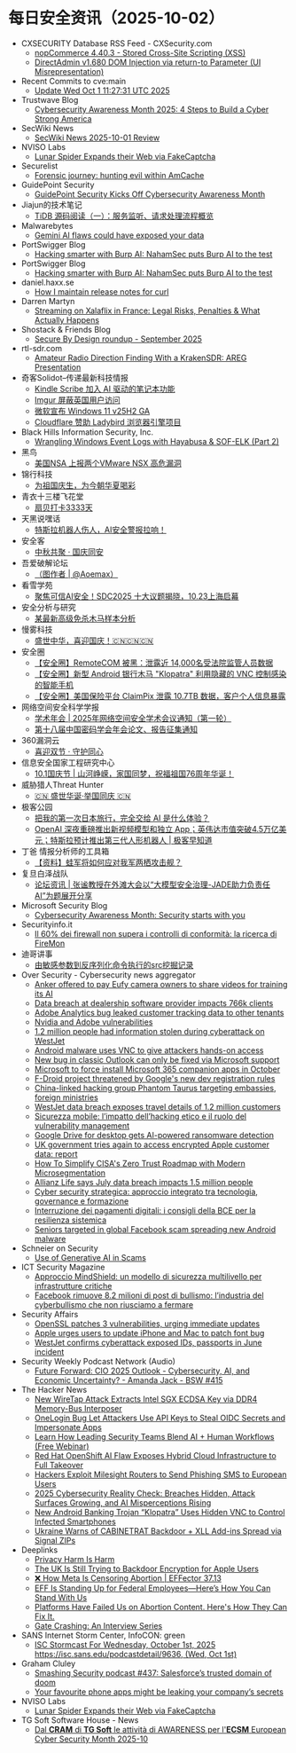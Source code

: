 # 每日安全资讯（2025-10-02）

- CXSECURITY Database RSS Feed - CXSecurity.com
  - [nopCommerce 4.40.3 - Stored Cross-Site Scripting (XSS)](https://cxsecurity.com/issue/WLB-2025100002)
  - [DirectAdmin v1.680 DOM Injection via return-to Parameter (UI Misrepresentation)](https://cxsecurity.com/issue/WLB-2025100001)
- Recent Commits to cve:main
  - [Update Wed Oct  1 11:27:31 UTC 2025](https://github.com/trickest/cve/commit/48175a998f8b4a1de4841b7c0abd18907391084b)
- Trustwave Blog
  - [Cybersecurity Awareness Month 2025: 4 Steps to Build a Cyber Strong America](https://www.trustwave.com/en-us/resources/blogs/trustwave-blog/cybersecurity-awareness-month-2025-4-steps-to-build-a-cyber-strong-america/)
- SecWiki News
  - [SecWiki News 2025-10-01 Review](http://www.sec-wiki.com/?2025-10-01)
- NVISO Labs
  - [Lunar Spider Expands their Web via FakeCaptcha](https://blog.nviso.eu/2025/10/01/lunar-spider-expands-their-web-via-fakecaptcha/)
- Securelist
  - [Forensic journey: hunting evil within AmCache](https://securelist.com/amcache-forensic-artifact/117622/)
- GuidePoint Security
  - [GuidePoint Security Kicks Off Cybersecurity Awareness Month](https://www.guidepointsecurity.com/blog/cybersecurity-awareness-month-steps-to-stay-safe-online/)
- Jiajun的技术笔记
  - [TiDB 源码阅读（一）：服务监听、请求处理流程概览](https://jiajunhuang.com/articles/2025_10_01-tidb_source_code.md.html)
- Malwarebytes
  - [Gemini AI flaws could have exposed your data](https://www.malwarebytes.com/blog/news/2025/10/gemini-ai-flaws-could-have-exposed-your-data)
- PortSwigger Blog
  - [Hacking smarter with Burp AI: NahamSec puts Burp AI to the test](https://portswigger.net/blog/hacking-smarter-with-burp-ai-nahamsec-puts-burp-ai-to-the-test)
- PortSwigger Blog
  - [Hacking smarter with Burp AI: NahamSec puts Burp AI to the test](https://portswigger.net/blog/hacking-smarter-with-burp-ai-nahamsec-puts-burp-ai-to-the-test)
- daniel.haxx.se
  - [How I maintain release notes for curl](https://daniel.haxx.se/blog/2025/10/01/how-i-maintain-release-notes-for-curl/)
- Darren Martyn
  - [Streaming on Xalaflix in France: Legal Risks, Penalties & What Actually Happens](https://darrenmartyn.ie/2025/10/01/streaming-on-xalaflix-in-france-legal-risks-penalties-what-actually-happens/)
- Shostack & Friends Blog
  - [Secure By Design roundup - September 2025](https://shostack.org/blog/appsec-roundup-sept-2025/)
- rtl-sdr.com
  - [Amateur Radio Direction Finding With a KrakenSDR: AREG Presentation](https://www.rtl-sdr.com/amateur-radio-direction-finding-with-a-krakensdr-areg-presentation/)
- 奇客Solidot–传递最新科技情报
  - [Kindle Scribe 加入 AI 驱动的笔记本功能](https://www.solidot.org/story?sid=82465)
  - [Imgur 屏蔽英国用户访问](https://www.solidot.org/story?sid=82464)
  - [微软宣布 Windows 11 v25H2 GA](https://www.solidot.org/story?sid=82463)
  - [Cloudflare 赞助 Ladybird 浏览器引擎项目](https://www.solidot.org/story?sid=82462)
- Black Hills Information Security, Inc.
  - [Wrangling Windows Event Logs with Hayabusa & SOF-ELK (Part 2)](https://www.blackhillsinfosec.com/wrangling-windows-event-logs-with-hayabusa-sof-elk-part-2/)
- 黑鸟
  - [美国NSA 上报两个VMware NSX 高危漏洞](https://mp.weixin.qq.com/s?__biz=MzAxOTM1MDQ1NA==&mid=2451182861&idx=1&sn=84cc86a44ee610080fb7bc7811cbb0de)
- 锦行科技
  - [为祖国庆生，为今朝华夏喝彩](https://mp.weixin.qq.com/s?__biz=MzIxNTQxMjQyNg==&mid=2247494412&idx=1&sn=27f233b77bafb4485ac90f1a4acfa6b6)
- 青衣十三楼飞花堂
  - [扇贝打卡3333天](https://mp.weixin.qq.com/s?__biz=MzUzMjQyMDE3Ng==&mid=2247488660&idx=1&sn=747ea1201fb5a1fcc07b373836c161b4)
- 天黑说嘿话
  - [特斯拉机器人伤人，AI安全警报拉响！](https://mp.weixin.qq.com/s?__biz=MzI5NTQ5MTAzMA==&mid=2247484687&idx=1&sn=d1fc3ea1f2781aa4f83b57d8f6194f86)
- 安全客
  - [中秋共聚 · 国庆同安](https://mp.weixin.qq.com/s?__biz=MzA5ODA0NDE2MA==&mid=2649789115&idx=1&sn=2ad2c4684d4952ab1f9d135724381a91)
- 吾爱破解论坛
  - [（图作者 | @Aoemax）](https://mp.weixin.qq.com/s?__biz=MjM5Mjc3MDM2Mw==&mid=2651143104&idx=1&sn=3ac9dd07a51ae78388546c82d5605be5)
- 看雪学苑
  - [聚焦可信AI安全！SDC2025 十大议题揭晓，10.23上海启幕](https://mp.weixin.qq.com/s?__biz=MjM5NTc2MDYxMw==&mid=2458601620&idx=1&sn=b0e9552a11163cc98433a8b64b3a432b)
- 安全分析与研究
  - [某最新高级免杀木马样本分析](https://mp.weixin.qq.com/s?__biz=MzA4ODEyODA3MQ==&mid=2247493502&idx=1&sn=b02a0941d97e79b1f3c8f99f98b53f0b)
- 慢雾科技
  - [盛世中华，喜迎国庆！🇨🇳🇨🇳🇨🇳](https://mp.weixin.qq.com/s?__biz=MzU4ODQ3NTM2OA==&mid=2247503437&idx=1&sn=d03f290947bf3386410d0608436f0883)
- 安全圈
  - [【安全圈】RemoteCOM 被黑：泄露近 14,000名受法院监管人员数据](https://mp.weixin.qq.com/s?__biz=MzIzMzE4NDU1OQ==&mid=2652071990&idx=2&sn=e5cce86c3a4ef4f2fdb1c09d775b7ef2)
  - [【安全圈】新型 Android 银行木马 "Klopatra" 利用隐藏的 VNC 控制感染的智能手机](https://mp.weixin.qq.com/s?__biz=MzIzMzE4NDU1OQ==&mid=2652071990&idx=3&sn=d6e91ead209debcf30202f32087ecb77)
  - [【安全圈】美国保险平台 ClaimPix 泄露 10.7TB 数据，客户个人信息暴露](https://mp.weixin.qq.com/s?__biz=MzIzMzE4NDU1OQ==&mid=2652071990&idx=4&sn=4464ac9c454134213302ab0a4dc44c44)
- 网络空间安全科学学报
  - [学术年会 | 2025年网络空间安全学术会议通知（第一轮）](https://mp.weixin.qq.com/s?__biz=MzI0NjU2NDMwNQ==&mid=2247505977&idx=1&sn=fe9c82349a3b78784712ed15f879b0ed)
  - [第十八届中国密码学会年会论文、报告征集通知](https://mp.weixin.qq.com/s?__biz=MzI0NjU2NDMwNQ==&mid=2247505977&idx=2&sn=d84dfd5f2c06ab04f8615794359f3a5a)
- 360漏洞云
  - [喜迎双节 · 守护同心](https://mp.weixin.qq.com/s?__biz=Mzg5MTc5Mzk2OA==&mid=2247503831&idx=1&sn=b1a4d35ac5a6f5ed193df6cf5965c570)
- 信息安全国家工程研究中心
  - [10.1国庆节 | 山河峥嵘，家国同梦，祝福祖国76周年华诞！](https://mp.weixin.qq.com/s?__biz=MzU5OTQ0NzY3Ng==&mid=2247501170&idx=1&sn=6cc9af4b158b78bbd5cd98bbda903049)
- 威胁猎人Threat Hunter
  - [🇨🇳 盛世华诞·举国同庆 🇨🇳](https://mp.weixin.qq.com/s?__biz=MzI3NDY3NDUxNg==&mid=2247501724&idx=1&sn=a0d40e39b62bf4bbaceeb71bcee8c4bc)
- 极客公园
  - [把我的第一次日本旅行，完全交给 AI 是什么体验？](https://mp.weixin.qq.com/s?__biz=MTMwNDMwODQ0MQ==&mid=2653087842&idx=1&sn=3e96a682a7fea637639cfae0b5a51087)
  - [OpenAI 深夜重磅推出新视频模型和独立 App；英伟达市值突破4.5万亿美元；特斯拉预计推出第三代人形机器人 | 极客早知道](https://mp.weixin.qq.com/s?__biz=MTMwNDMwODQ0MQ==&mid=2653087799&idx=1&sn=509512ea33cf8c14d75e6f8b79ecaa94)
- 丁爸 情报分析师的工具箱
  - [【资料】蛙军将如何应对我军两栖攻击舰？](https://mp.weixin.qq.com/s?__biz=MzI2MTE0NTE3Mw==&mid=2651152193&idx=1&sn=85c317268bdafeee4a73227a9f7d3eb6)
- 复旦白泽战队
  - [论坛资讯 | 张谧教授在外滩大会以“大模型安全治理-JADE助力负责任AI”为题展开分享](https://mp.weixin.qq.com/s?__biz=MzU4NzUxOTI0OQ==&mid=2247496049&idx=1&sn=07f7bcc328237f81a929b02ac79941b1)
- Microsoft Security Blog
  - [Cybersecurity Awareness Month: Security starts with you](https://www.microsoft.com/en-us/security/blog/2025/10/01/cybersecurity-awareness-month-security-starts-with-you/)
- Securityinfo.it
  - [Il 60% dei firewall non supera i controlli di conformità: la ricerca di FireMon](https://www.securityinfo.it/2025/10/01/il-60-dei-firewall-non-supera-i-controlli-di-conformita-la-ricerca-di-firemon/?utm_source=rss&utm_medium=rss&utm_campaign=il-60-dei-firewall-non-supera-i-controlli-di-conformita-la-ricerca-di-firemon)
- 迪哥讲事
  - [由敏感参数到反序列化命令执行的src挖掘记录](https://mp.weixin.qq.com/s?__biz=MzIzMTIzNTM0MA==&mid=2247498341&idx=1&sn=7f56c5286e8f4ec43df3c9e797a279b5)
- Over Security - Cybersecurity news aggregator
  - [Anker offered to pay Eufy camera owners to share videos for training its AI](https://techcrunch.com/2025/10/01/anker-offered-to-pay-eufy-camera-owners-to-share-videos-for-training-its-ai/)
  - [Data breach at dealership software provider impacts 766k clients](https://www.bleepingcomputer.com/news/security/data-breach-at-dealership-software-provider-impacts-766k-clients/)
  - [Adobe Analytics bug leaked customer tracking data to other tenants](https://www.bleepingcomputer.com/news/security/adobe-analytics-bug-leaked-customer-tracking-data-to-other-tenants/)
  - [Nvidia and Adobe vulnerabilities](https://blog.talosintelligence.com/nvidia-and-adobe-vulnerabilities/)
  - [1.2 million people had information stolen during cyberattack on WestJet](https://therecord.media/westjet-data-breach-disclosures)
  - [Android malware uses VNC to give attackers hands-on access](https://www.bleepingcomputer.com/news/security/android-malware-uses-vnc-to-give-attackers-hands-on-access/)
  - [New bug in classic Outlook can only be fixed via Microsoft support](https://www.bleepingcomputer.com/news/microsoft/new-bug-in-classic-outlook-can-only-be-fixed-via-microsoft-support/)
  - [Microsoft to force install Microsoft 365 companion apps in October](https://www.bleepingcomputer.com/news/microsoft/microsoft-to-force-install-microsoft-365-companion-apps-in-october/)
  - [F-Droid project threatened by Google's new dev registration rules](https://www.bleepingcomputer.com/news/security/f-droid-project-threatened-by-googles-new-dev-registration-rules/)
  - [China-linked hacking group Phantom Taurus targeting embassies, foreign ministries](https://therecord.media/china-linked-phantom-taurus-hacking)
  - [WestJet data breach exposes travel details of 1.2 million customers](https://www.bleepingcomputer.com/news/security/westjet-data-breach-exposes-travel-details-of-12-million-customers/)
  - [Sicurezza mobile: l’impatto dell’hacking etico e il ruolo del vulnerability management](https://www.cybersecurity360.it/nuove-minacce/sicurezza-mobile-limpatto-dellhacking-etico-e-il-ruolo-del-vulnerability-management/)
  - [Google Drive for desktop gets AI-powered ransomware detection](https://www.bleepingcomputer.com/news/security/google-drive-for-desktop-gets-ai-powered-ransomware-detection/)
  - [UK government tries again to access encrypted Apple customer data: report](https://techcrunch.com/2025/10/01/uk-government-tries-again-to-access-encrypted-apple-customer-data-report/)
  - [How To Simplify CISA's Zero Trust Roadmap with Modern Microsegmentation](https://www.bleepingcomputer.com/news/security/how-to-simplify-cisas-zero-trust-roadmap-with-modern-microsegmentation/)
  - [Allianz Life says July data breach impacts 1.5 million people](https://www.bleepingcomputer.com/news/security/allianz-life-says-july-data-breach-impacts-15-million-people/)
  - [Cyber security strategica: approccio integrato tra tecnologia, governance e formazione](https://www.cybersecurity360.it/soluzioni-aziendali/cyber-security-strategica-approccio-integrato-tra-tecnologia-governance-e-formazione/)
  - [Interruzione dei pagamenti digitali: i consigli della BCE per la resilienza sistemica](https://www.cybersecurity360.it/nuove-minacce/la-bce-scommette-sulla-resilienza-sistemica-cosa-fare-in-caso-di-interruzione-dei-pagamenti-digitali/)
  - [Seniors targeted in global Facebook scam spreading new Android malware](https://therecord.media/seniors-targeted-facebook-android-malware-scam)
- Schneier on Security
  - [Use of Generative AI in Scams](https://www.schneier.com/blog/archives/2025/10/use-of-generative-ai-in-scams.html)
- ICT Security Magazine
  - [Approccio MindShield: un modello di sicurezza multilivello per infrastrutture critiche](https://www.ictsecuritymagazine.com/articoli/approccio-mindshield/)
  - [Facebook rimuove 8.2 milioni di post di bullismo: l’industria del cyberbullismo che non riusciamo a fermare](https://www.ictsecuritymagazine.com/notizie/bullismo-facebook/)
- Security Affairs
  - [OpenSSL patches 3 vulnerabilities, urging immediate updates](https://securityaffairs.com/182845/security/openssl-patches-3-vulnerabilities-urging-immediate-updates.html)
  - [Apple urges users to update iPhone and Mac to patch font bug](https://securityaffairs.com/182835/security/apple-urges-users-to-update-iphone-and-mac-to-patch-font-bug.html)
  - [WestJet confirms cyberattack exposed IDs, passports in June incident](https://securityaffairs.com/182823/data-breach/westjet-confirms-cyberattack-exposed-ids-passports-in-june-incident.html)
- Security Weekly Podcast Network (Audio)
  - [Future Forward: CIO 2025 Outlook - Cybersecurity, AI, and Economic Uncertainty? - Amanda Jack - BSW #415](http://sites.libsyn.com/18678/future-forward-cio-2025-outlook-cybersecurity-ai-and-economic-uncertainty-amanda-jack-bsw-415)
- The Hacker News
  - [New WireTap Attack Extracts Intel SGX ECDSA Key via DDR4 Memory-Bus Interposer](https://thehackernews.com/2025/10/new-wiretap-attack-extracts-intel-sgx.html)
  - [OneLogin Bug Let Attackers Use API Keys to Steal OIDC Secrets and Impersonate Apps](https://thehackernews.com/2025/10/onelogin-bug-let-attackers-use-api-keys.html)
  - [Learn How Leading Security Teams Blend AI + Human Workflows (Free Webinar)](https://thehackernews.com/2025/10/how-leading-security-teams-blend-ai.html)
  - [Red Hat OpenShift AI Flaw Exposes Hybrid Cloud Infrastructure to Full Takeover](https://thehackernews.com/2025/10/critical-red-hat-openshift-ai-flaw.html)
  - [Hackers Exploit Milesight Routers to Send Phishing SMS to European Users](https://thehackernews.com/2025/10/hackers-exploit-milesight-routers-to.html)
  - [2025 Cybersecurity Reality Check: Breaches Hidden, Attack Surfaces Growing, and AI Misperceptions Rising](https://thehackernews.com/2025/10/2025-cybersecurity-reality-check.html)
  - [New Android Banking Trojan “Klopatra” Uses Hidden VNC to Control Infected Smartphones](https://thehackernews.com/2025/10/new-android-banking-trojan-klopatra.html)
  - [Ukraine Warns of CABINETRAT Backdoor + XLL Add-ins Spread via Signal ZIPs](https://thehackernews.com/2025/10/ukraine-warns-of-cabinetrat-backdoor.html)
- Deeplinks
  - [Privacy Harm Is Harm](https://www.eff.org/deeplinks/2025/10/privacy-harm-harm)
  - [The UK Is Still Trying to Backdoor Encryption for Apple Users](https://www.eff.org/deeplinks/2025/10/uk-still-trying-backdoor-encryption-apple-users)
  - [❌ How Meta Is Censoring Abortion | EFFector 37.13](https://www.eff.org/deeplinks/2025/10/how-meta-censoring-abortion-effector-3713)
  - [EFF Is Standing Up for Federal Employees—Here’s How You Can Stand With Us](https://www.eff.org/deeplinks/2025/09/eff-standing-federal-employees-heres-how-you-can-stand-us)
  - [Platforms Have Failed Us on Abortion Content. Here's How They Can Fix It.](https://www.eff.org/deeplinks/2025/09/our-call-platforms-do-better-moderating-abortion-related-speech)
  - [Gate Crashing: An Interview Series](https://www.eff.org/deeplinks/2025/09/gate-crashing-interview-series)
- SANS Internet Storm Center, InfoCON: green
  - [ISC Stormcast For Wednesday, October 1st, 2025 https://isc.sans.edu/podcastdetail/9636, (Wed, Oct 1st)](https://isc.sans.edu/diary/rss/32336)
- Graham Cluley
  - [Smashing Security podcast #437: Salesforce’s trusted domain of doom](https://grahamcluley.com/smashing-security-podcast-437/)
  - [Your favourite phone apps might be leaking your company’s secrets](https://www.fortra.com/blog/favourite-phone-apps-might-leaking-companys-secrets)
- NVISO Labs
  - [Lunar Spider Expands their Web via FakeCaptcha](https://blog.nviso.eu/2025/10/01/lunar-spider-expands-their-web-via-fakecaptcha/)
- TG Soft Software House - News
  - [Dal <strong>CRAM</strong> di <strong>TG Soft</strong> le attivit&agrave; di AWARENESS per l'<strong>ECSM</strong> European Cyber Security Month 2025-10](http://www.tgsoft.it/italy/news_archivio.asp?id=1675)
